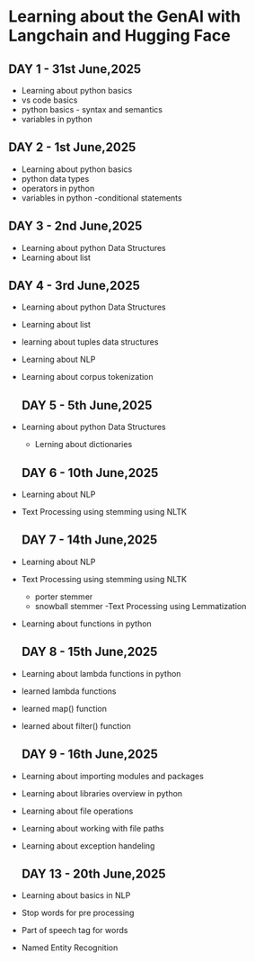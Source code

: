 # Learning about the GenAI with Langchain and Hugging Face

## DAY 1 - 31st June,2025

- Learning about python basics
 - vs code basics
 - python basics - syntax and semantics
 - variables in python

## DAY 2 - 1st June,2025

- Learning about python basics
 - python data types
 - operators in python
 - variables in python
 -conditional statements

 ## DAY 3 - 2nd June,2025

- Learning about python Data Structures
 - Learning about list   

  ## DAY 4 - 3rd June,2025

- Learning about python Data Structures
 - Learning about list   
 - learning about tuples data structures  
- Learning about NLP
 - Learning about corpus tokenization  

   ## DAY 5 - 5th June,2025

- Learning about python Data Structures
  - Lerning about dictionaries

   ## DAY 6 - 10th June,2025
- Learning about NLP
 - Text Processing using stemming using NLTK

   ## DAY 7 - 14th June,2025
- Learning about NLP
 - Text Processing using stemming using NLTK
   - porter stemmer
   - snowball stemmer
  -Text Processing using Lemmatization
- Learning about functions in python

   ## DAY 8 - 15th June,2025
- Learning about lambda functions in python
 - learned lambda functions
 - learned map() function
 - learned about filter() function

   ## DAY 9 - 16th June,2025
- Learning about importing modules and packages
- Learning about libraries overview in python
- Learning about file operations
- Learning about working with file paths
- Learning about exception handeling

  

    ## DAY 13 - 20th June,2025
- Learning about basics in NLP
 - Stop words for pre processing
 - Part of speech tag for words
 - Named Entity Recognition 










